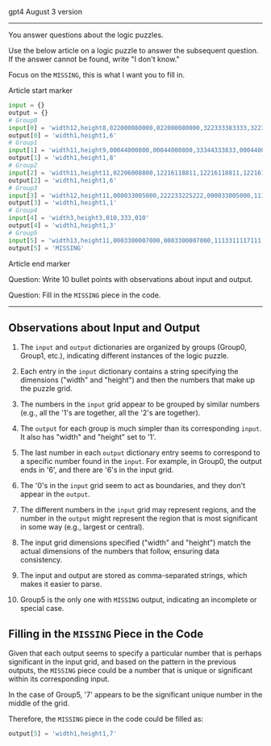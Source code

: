 gpt4 August 3 version

---

You answer questions about the logic puzzles.


Use the below article on a logic puzzle to answer the subsequent question. If the answer cannot be found, write "I don't know."

Focus on the `MISSING`, this is what I want you to fill in.

Article start marker
```python
input = {}
output = {}
# Group0
input[0] = 'width12,height8,022000080000,022000080000,322333383333,322333383333,022000080000,666666666666,022000080000,022000080000'
output[0] = 'width1,height1,6'
# Group1
input[1] = 'width11,height9,00044000800,00044000800,33344333833,00044000800,00044000800,66666666866,66666666866,00044000800,00044000800'
output[1] = 'width1,height1,8'
# Group2
input[2] = 'width11,height11,02206008800,12216118811,12216118811,12216118811,02206008800,02206008800,44446444444,44446444444,02206008800,02206008800,02206008800'
output[2] = 'width1,height1,6'
# Group3
input[3] = 'width12,height11,000033005000,222233225222,000033005000,111111111111,111111111111,000033005000,444444445444,444444445444,000033005000,000033005000,000033005000'
output[3] = 'width1,height1,1'
# Group4
input[4] = 'width3,height3,010,333,010'
output[4] = 'width1,height1,3'
# Group5
input[5] = 'width13,height11,0003300007000,0003300007000,1113311117111,1113311117111,0003300007000,0003300007000,6666666667666,0003300007000,0003300007000,0003300007000,0003300007000'
output[5] = 'MISSING'
```
Article end marker

Question: Write 10 bullet points with observations about input and output.

Question: Fill in the `MISSING` piece in the code.

---

## Observations about Input and Output

1. The `input` and `output` dictionaries are organized by groups (Group0, Group1, etc.), indicating different instances of the logic puzzle.
  
2. Each entry in the `input` dictionary contains a string specifying the dimensions ("width" and "height") and then the numbers that make up the puzzle grid.

3. The numbers in the `input` grid appear to be grouped by similar numbers (e.g., all the '1's are together, all the '2's are together).

4. The `output` for each group is much simpler than its corresponding `input`. It also has "width" and "height" set to '1'.

5. The last number in each `output` dictionary entry seems to correspond to a specific number found in the `input`. For example, in Group0, the output ends in '6', and there are '6's in the input grid.

6. The '0's in the `input` grid seem to act as boundaries, and they don't appear in the `output`.

7. The different numbers in the `input` grid may represent regions, and the number in the `output` might represent the region that is most significant in some way (e.g., largest or central).

8. The input grid dimensions specified ("width" and "height") match the actual dimensions of the numbers that follow, ensuring data consistency.

9. The input and output are stored as comma-separated strings, which makes it easier to parse.

10. Group5 is the only one with `MISSING` output, indicating an incomplete or special case.

## Filling in the `MISSING` Piece in the Code

Given that each output seems to specify a particular number that is perhaps significant in the input grid, and based on the pattern in the previous outputs, the `MISSING` piece could be a number that is unique or significant within its corresponding input.

In the case of Group5, '7' appears to be the significant unique number in the middle of the grid.

Therefore, the `MISSING` piece in the code could be filled as:

```python
output[5] = 'width1,height1,7'
```

